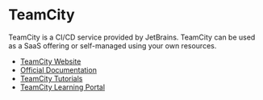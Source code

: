 # TeamCity

TeamCity is a CI/CD service provided by JetBrains. TeamCity can be used as a SaaS offering or self-managed using your own resources.

- [TeamCity Website](https://www.jetbrains.com/teamcity/)
- [Official Documentation](https://www.jetbrains.com/help/teamcity/teamcity-documentation.html)
- [TeamCity Tutorials](https://www.jetbrains.com/teamcity/tutorials/)
- [TeamCity Learning Portal](https://www.jetbrains.com/teamcity/learn/)
